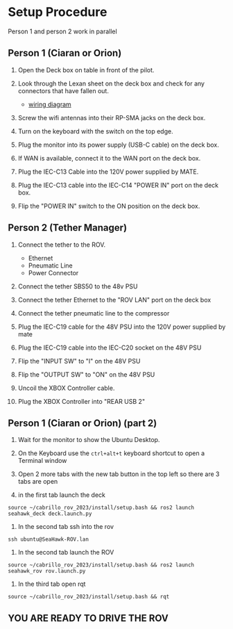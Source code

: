 # Setup Procedure

Person 1 and person 2 work in parallel

## Person 1 (Ciaran or Orion)

1. Open the Deck box on table in front of the pilot.

1. Look through the Lexan sheet on the deck box and check for any connectors that have fallen out.

    * [wiring diagram](example.com)

1. Screw the wifi antennas into their RP-SMA jacks on the deck box.

1. Turn on the keyboard with the switch on the top edge.

1. Plug the monitor into its power supply (USB-C cable) on the deck box.

1. If WAN is available, connect it to the WAN port on the deck box.

1. Plug the IEC-C13 Cable into the 120V power supplied by MATE.

1. Plug the IEC-C13 cable into the IEC-C14 "POWER IN" port on the deck box.

1. Flip the "POWER IN" switch to the ON position on the deck box.

## Person 2 (Tether Manager)

1. Connect the tether to the ROV.
    * Ethernet
    * Pneumatic Line
    * Power Connector

1. Connect the tether SBS50 to the 48v PSU

1. Connect the tether Ethernet to the "ROV LAN" port on the deck box

1. Connect the tether pneumatic line to the compressor

1. Plug the IEC-C19 cable for the 48V PSU into the 120V power supplied by mate

1. Plug the IEC-C19 cable into the IEC-C20 socket on the 48V PSU

1. Flip the "INPUT SW" to "I" on the 48V PSU

1. Flip the "OUTPUT SW" to "ON" on the 48V PSU

1. Uncoil the XBOX Controller cable.

1. Plug the XBOX Controller into "REAR USB 2"

## Person 1 (Ciaran or Orion) (part 2)

1. Wait for the monitor to show the Ubuntu Desktop.

1. On the Keyboard use the `ctrl+alt+t` keyboard shortcut to open a Terminal window

1. Open 2 more tabs with the new tab button in the top left so there are 3 tabs are open

1. in the first tab launch the deck

```console
source ~/cabrillo_rov_2023/install/setup.bash && ros2 launch seahawk_deck deck.launch.py
```

1. In the second tab ssh into the rov

```console
ssh ubuntu@SeaHawk-ROV.lan
```

1. In the second tab launch the ROV

```console
source ~/cabrillo_rov_2023/install/setup.bash && ros2 launch seahawk_rov rov.launch.py
```

1. In the third tab open rqt

```console
source ~/cabrillo_rov_2023/install/setup.bash && rqt
```

## YOU ARE READY TO DRIVE THE ROV

